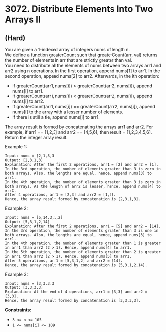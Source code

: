 # 3072. Distribute Elements Into Two Arrays II
## (Hard)

You are given a 1-indexed array of integers nums of length n.
<br>
We define a function greaterCount such that greaterCount(arr, val) returns the number of elements in arr that are strictly greater than val.
<br>
You need to distribute all the elements of nums between two arrays arr1 and arr2 using n operations. In the first operation, append nums[1] to arr1. In the second operation, append nums[2] to arr2. Afterwards, in the ith operation:

- If greaterCount(arr1, nums[i]) > greaterCount(arr2, nums[i]), append nums[i] to arr1.
- If greaterCount(arr1, nums[i]) < greaterCount(arr2, nums[i]), append nums[i] to arr2.
- If greaterCount(arr1, nums[i]) == greaterCount(arr2, nums[i]), append nums[i] to the array with a lesser number of elements.
- If there is still a tie, append nums[i] to arr1.

The array result is formed by concatenating the arrays arr1 and arr2. For example, if arr1 == [1,2,3] and arr2 == [4,5,6], then result = [1,2,3,4,5,6].
<br>
Return the integer array result.
<br>
 

Example 1:

```
Input: nums = [2,1,3,3]
Output: [2,3,1,3]
Explanation: After the first 2 operations, arr1 = [2] and arr2 = [1].
In the 3rd operation, the number of elements greater than 3 is zero in both arrays. Also, the lengths are equal, hence, append nums[3] to arr1.
In the 4th operation, the number of elements greater than 3 is zero in both arrays. As the length of arr2 is lesser, hence, append nums[4] to arr2.
After 4 operations, arr1 = [2,3] and arr2 = [1,3].
Hence, the array result formed by concatenation is [2,3,1,3].
```

Example 2:

```
Input: nums = [5,14,3,1,2]
Output: [5,3,1,2,14]
Explanation: After the first 2 operations, arr1 = [5] and arr2 = [14].
In the 3rd operation, the number of elements greater than 3 is one in both arrays. Also, the lengths are equal, hence, append nums[3] to arr1.
In the 4th operation, the number of elements greater than 1 is greater in arr1 than arr2 (2 > 1). Hence, append nums[4] to arr1.
In the 5th operation, the number of elements greater than 2 is greater in arr1 than arr2 (2 > 1). Hence, append nums[5] to arr1.
After 5 operations, arr1 = [5,3,1,2] and arr2 = [14].
Hence, the array result formed by concatenation is [5,3,1,2,14].
```

Example 3:

```
Input: nums = [3,3,3,3]
Output: [3,3,3,3]
Explanation: At the end of 4 operations, arr1 = [3,3] and arr2 = [3,3].
Hence, the array result formed by concatenation is [3,3,3,3].
```

**Constraints:**

- `3 <= n <= 105`
- `1 <= nums[i] <= 109`